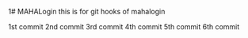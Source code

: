 1# MAHALogin
this is for git hooks  of mahalogin

1st commit
2nd commit
3rd commit
4th commit
5th commit
6th commit
